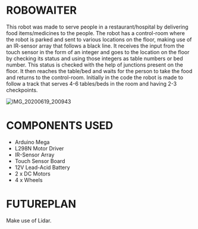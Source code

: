 # ROBOWAITER
This robot was made to serve people in a restaurant/hospital by delivering food items/medicines to the people.
The robot has a control-room where the robot is parked and sent to various locations on the floor, making use of an IR-sensor array that follows a black line.
It receives the input from the touch sensor in the form of an integer and goes to the location on the floor by checking its status and using those integers as table numbers or bed number. This status is checked with the help of junctions present on the floor. It then reaches the table/bed and waits for the person to take the food and returns to the control-room.
Initially in the code the robot is made to follow a track that serves 4-6 tables/beds in the room and having 2-3 checkpoints.


![IMG_20200619_200943](https://user-images.githubusercontent.com/56078295/104106503-70949300-52dc-11eb-94ed-2e589f56c284.jpg)


# COMPONENTS USED
  - Arduino Mega
  - L298N Motor Driver
  - IR-Sensor Array
  - Touch Sensor Board
  - 12V Lead-Acid Battery
  - 2 x DC Motors
  - 4 x Wheels

# FUTUREPLAN
Make use of Lidar.
